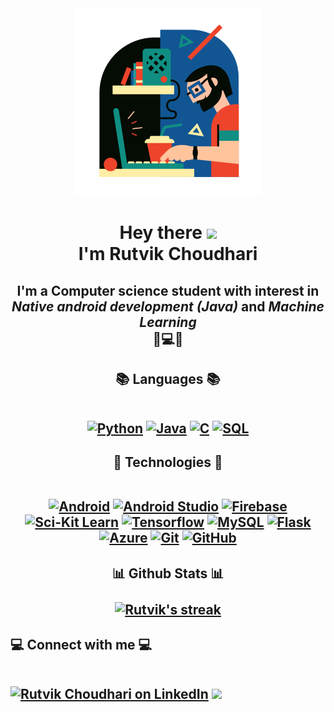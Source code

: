 <div align="center"><a href="#"><img width="auto" height="auto" src="https://github.com/Rutvik-C/Rutvik-C/blob/main/pro_ills.png"/></a></div>
<h1 align="center">Hey there <img src="https://raw.githubusercontent.com/MartinHeinz/MartinHeinz/master/wave.gif" width="30px"> <br/> I'm Rutvik Choudhari </h1>
<h2 align="center">I'm a Computer science student with interest in <i>Native android development (Java)</i> and <i>Machine Learning</i><br>📱💻🤖</h2>

<h2 align="center">📚 Languages 📚<br/><br/>
  <p align="center"> 
    <a href="#"><img alt="Python" width="50px" src="https://img.icons8.com/color/48/000000/python.png"/></a> 
    <a href="#"><img alt="Java" width="50px" src="https://img.icons8.com/color/48/000000/java-coffee-cup-logo.png"/></a>
    <a href="#"><img alt="C" width="50px" src="https://img.icons8.com/color/452/c-programming.png"/></a>
    <a href="#"><img alt="SQL" width="50px" src="https://img.icons8.com/fluency/48/000000/database.png"/></a>
</p>
</h2>

<h2 align="center">🚀 Technologies 🚀<br/><br/>
  <p align="center"> 
    <a href="#"><img alt="Android" width="50px" src="https://img.icons8.com/fluency/48/000000/android-os.png"/></a> 
    <a href="#"><img alt="Android Studio" width="50px" src="https://2.bp.blogspot.com/-tzm1twY_ENM/XlCRuI0ZkRI/AAAAAAAAOso/BmNOUANXWxwc5vwslNw3WpjrDlgs9PuwQCLcBGAsYHQ/s1600/pasted%2Bimage%2B0.png"/></a>
    <a href="#"><img alt="Firebase" width="50px" src="https://img.icons8.com/color/452/firebase.png"/></a>
    <a href="#"><img alt="Sci-Kit Learn" align="top" width="50px" src="https://upload.wikimedia.org/wikipedia/commons/thumb/0/05/Scikit_learn_logo_small.svg/1280px-Scikit_learn_logo_small.svg.png"/></a>
    <a href="#"><img alt="Tensorflow" width="50px" src="https://img.icons8.com/color/96/000000/tensorflow.png"/></a>
    <a href="#"><img alt="MySQL" width="50px" src="https://pngimg.com/uploads/mysql/mysql_PNG23.png"/></a>
    <a href="#"><img alt="Flask" width="50px" src="https://cdn.freebiesupply.com/logos/thumbs/2x/flask-logo.png"/></a>
    <a href="#"><img alt="Azure" width="50px" src="https://img.icons8.com/color/96/000000/azure-1.png"/></a>
    <a href="#"><img alt="Git" width="50px" src="https://img.icons8.com/color/96/000000/git.png"/></a>
    <a href="#"><img alt="GitHub" width="50px" src="https://img.icons8.com/color/48/000000/github--v1.png"/></a>
</p>
</h2>

<h2 align="center">📊 Github Stats 📊<br><br>
    <a href="#">
        <img title="🔥 Get streak stats for your profile at git.io/streak-stats" alt="Rutvik's streak" src="https://github-readme-streak-stats.herokuapp.com/?user=Rutvik-C&theme=black-ice&hide_border=true&stroke=0000&background=060A0CD0"/>
    </a>
</h2>    

<h2 align="left">💻 Connect with me 💻<br/><br/>
  <p align="left">
    <a href = "https://www.linkedin.com/in/rutvik-choudhari-76b4311b4/"><img alt="Rutvik Choudhari on LinkedIn" src="https://img.icons8.com/fluent/48/000000/linkedin.png"/></a>
    <a href = "https://www.instagram.com/rutvik_c14/"><img src="https://img.icons8.com/fluent/48/000000/instagram-new.png"/></a>
  </p>
</h2>



